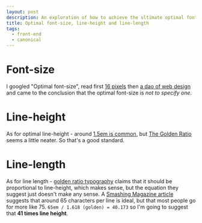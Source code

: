 ```yaml
---
layout: post
description: An exploration of how to achieve the ultimate optimal font-size and spacing.
title: Optimal font-size, line-height and line-length
tags: 
  - front-end
  - canonical
---
```


Font-size
===

I googled "Optimal font-size", read first
[16 pixels](http://www.smashingmagazine.com/2011/10/07/16-pixels-body-copy-anything-less-costly-mistake/)
then [a dao of web design](http://alistapart.com/article/dao) and came to the conclusion that
the optimal font-size is *not to specify one*.

Line-height
===

As for optimal line-height - around
[1.5em is common](http://www.smashingmagazine.com/2009/08/20/typographic-design-survey-best-practices-from-the-best-blogs/),
but [The Golden Ratio](http://www.pearsonified.com/2011/12/golden-ratio-typography.php) seems a little
neater. So that's a good standard.

Line-length
===

As for line length - [golden ratio typography](http://www.pearsonified.com/2011/12/golden-ratio-typography.php)
claims that it should be proportional to line-height, which makes sense, but the equation they suggest
just doesn't make any sense.
A [Smashing Magazine article](http://www.smashingmagazine.com/2009/08/20/typographic-design-survey-best-practices-from-the-best-blogs/)
suggests that around 65 characters per line is ideal, but that most people go for more like 75.
`65em / 1.618 (golden) = 40.173` so I'm going to suggest that **41 times line height**.
